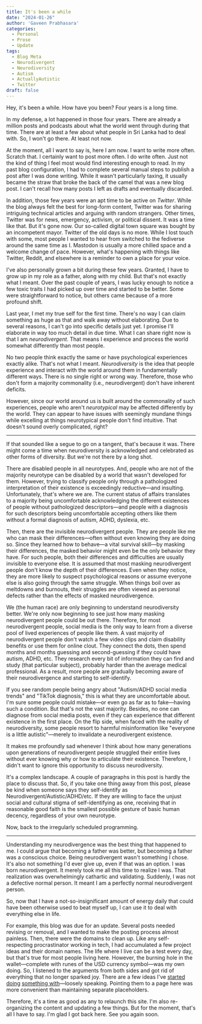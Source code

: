 ```yaml
---
title: It's been a while
date: "2024-01-26"
author: 'Gaveen Prabhasara'
categories:
  - Personal
  - Prose
  - Update
tags:
  - Blog Meta
  - Neurodivergent
  - Neurodiversity
  - Autism
  - ActuallyAutistic
  - Twitter
draft: false
---
```


Hey, it's been a while. How have you been? Four years is a long time.

In my defense, a lot happened in those four years. There are already a million posts and podcasts about what the world went through during that time. There are at least a few about what people in Sri Lanka had to deal with. So, I won't go there. At least not now.

At the moment, all I want to say is, here I am now. I want to write more often. Scratch that. I certainly want to post more often. I do write often. Just not the kind of thing I feel most would find interesting enough to read. In my past blog configuration, I had to complete several manual steps to publish a post after I was done writing. While it wasn't particularly taxing, it usually became the straw that broke the back of the camel that was a new blog post. I can't recall how many posts I left as drafts and eventually discarded.

In addition, those few years were an apt time to be active on *Twitter*. While the blog always felt the best for long-form content, Twitter was for sharing intriguing technical articles and arguing with random strangers. Other times, Twitter was for news, emergency, activism, or political dissent. It was a time like that. But it's gone now. Our so-called digital town square was bought by an incompetent mayor. Twitter of the old days is no more. While I lost touch with some, most people I wanted to hear from switched to the fediverse around the same time as I. Mastodon is usually a more chilled space and a welcome change of pace. However, what's happening with things like Twitter, Reddit, and elsewhere is a reminder to own a place for your voice.

I've also personally grown a bit during these few years. Granted, I have to grow up in my role as a father, along with my child. But that's not exactly what I meant. Over the past couple of years, I was lucky enough to notice a few toxic traits I had picked up over time and started to be better. Some were straightforward to notice, but others came because of a more profound shift.

Last year, I met my true self for the first time. There's no way I can claim something as huge as that and walk away without elaborating. Due to several reasons, I can't go into specific details just yet. I promise I'll elaborate in way too much detail in due time. What I can share right now is that I am *neurodivergent*. That means I experience and process the world somewhat differently than most people.

No two people think exactly the same or have psychological experiences exactly alike. That's not what I meant. *Neurodiversity* is the idea that people experience and interact with the world around them in fundamentally different ways. There is no single right or wrong way. Therefore, those who don't form a majority commonality (i.e., neurodivergent) don't have inherent deficits.

However, since our world around us is built around the commonality of such experiences, people who aren't *neurotypical* may be affected differently by the world. They can appear to have issues with seemingly mundane things while excelling at things neurotypical people don't find intuitive. That doesn't sound overly complicated, right?

---

If that sounded like a segue to go on a tangent, that's because it was. There might come a time when neurodiversity is acknowledged and celebrated as other forms of diversity. But we're not there by a long shot. 

There are disabled people in all neurotypes. And, people who are not of the majority neurotype can be disabled by a world that wasn't developed for them. However, trying to classify people only through a pathologized interpretation of their existence is exceedingly reductive—and insulting. Unfortunately, that's where we are. The current status of affairs translates to a majority being uncomfortable acknowledging the different existences of people without pathologized descriptors—and people with a diagnosis for such descriptors being uncomfortable accepting others like them without a formal diagnosis of autism, ADHD, dyslexia, etc.

Then, there are the invisible neurodivergent people. They are people like me who can mask their differences—often without even knowing they are doing so. Since they learned how to behave—a vital survival skill—by masking their differences, the masked behavior might even be the only behavior they have. For such people, both their differences and difficulties are usually invisible to everyone else. It is assumed that most masking neurodivergent people don't know the depth of their differences. Even when they notice, they are more likely to suspect psychological reasons or assume everyone else is also going through the same struggle. When things boil over as meltdowns and burnouts, their struggles are often viewed as personal defects rather than the effects of masked neurodivergence.

We (the human race) are only beginning to understand neurodiversity better. We're only now beginning to see just how many masking neurodivergent people could be out there. Therefore, for most neurodivergent people, social media is the only way to learn from a diverse pool of lived experiences of people like them. A vast majority of neurodivergent people don't watch a few video clips and claim disability benefits or use them for online clout. They connect the dots, then spend months and months guessing and second-guessing if they could have autism, ADHD, etc. They research every bit of information they can find and study (that particular subject), probably harder than the average medical professional. As a result, more people are gradually becoming aware of their neurodivergence and starting to self-identify.

If you see random people being angry about "Autism/ADHD social media trends" and "TikTok diagnosis," this is what they are uncomfortable about. I'm sure some people could mistake—or even go as far as to fake—having such a condition. But that's not the vast majority. Besides, no one can diagnose from social media posts, even if they can experience that different existence in the first place. On the flip side, when faced with the reality of neurodiversity, some people resort to harmful misinformation like "everyone is a little autistic"—merely to invalidate a neurodivergent existence.

It makes me profoundly sad whenever I think about how many generations upon generations of neurodivergent people struggled their entire lives without ever knowing why or how to articulate their existence. Therefore, I didn't want to ignore this opportunity to discuss neurodiversity.

It's a complex landscape. A couple of paragraphs in this post is hardly the place to discuss that. So, if you take one thing away from this post, please be kind when someone says they self-identify as Neurodivergent/Autistic/ADHD/etc. If they are willing to face the unjust social and cultural stigma of self-identifying as one, receiving that in reasonable good faith is the smallest possible gesture of basic human decency, regardless of your own neurotype.

Now, back to the irregularly scheduled programming. 

---

Understanding my neurodivergence was the best thing that happened to me. I could argue that becoming a father was better, but becoming a father was a conscious choice. Being neurodivergent wasn't something I chose. It's also not something I'd ever give up, even if that was an option. I was born neurodivergent. It merely took me all this time to realize I was. That realization was overwhelmingly cathartic and validating. Suddenly, I was not a defective normal person. It meant I am a perfectly normal neurodivergent person.

So, now that I have a not-so-insignificant amount of energy daily that could have been otherwise used to beat myself up, I can use it to deal with everything else in life.

For example, this blog was due for an update. Several posts needed revising or removal, and I wanted to make the posting process almost painless. Then, there were the domains to clean up. Like any self-respecting procrastinator working in tech, I had accumulated a few project ideas and their domain names. The life where I live can be a test every day, but that's true for most people living here. However, the burning hole in the wallet—complete with runes of the USD currency symbol—was my own doing. So, I listened to the arguments from both sides and got rid of everything that no longer sparked joy. There are a few ideas I've [started doing](https://gaveen.me/facets/asura) [something with](https://gaveen.me/facets/mayavee)—loosely speaking. Pointing them to a page here was more convenient than maintaining separate placeholders.

Therefore, it's a time as good as any to relaunch this site. I'm also re-organizing the content and updating a few things. But for the moment, that's all I have to say. I'm glad I got back here. See you again soon.